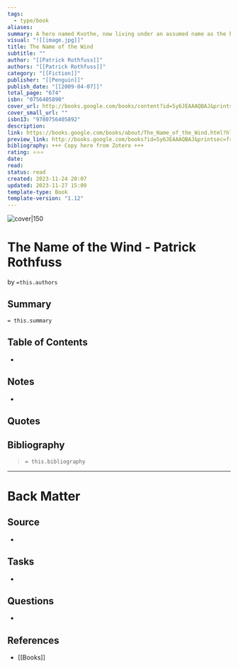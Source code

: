 ```yaml
---
tags:
  - type/book
aliases: 
summary: A hero named Kvothe, now living under an assumed name as the humble proprietor of an inn, recounts his transformation from a magically gifted young man into the most notorious wizard, musician, thief, and assassin in his world.
visual: "![[image.jpg]]"
title: The Name of the Wind
subtitle: ""
author: "[[Patrick Rothfuss]]"
authors: "[[Patrick Rothfuss]]"
category: "[[Fiction]]"
publisher: "[[Penguin]]"
publish_date: "[[2009-04-07]]"
total_page: "674"
isbn: "0756405890"
cover_url: http://books.google.com/books/content?id=5y6JEAAAQBAJ&printsec=frontcover&img=1&zoom=1&edge=curl&source=gbs_api
cover_small_url: ""
isbn13: "9780756405892"
description: 
link: https://books.google.com/books/about/The_Name_of_the_Wind.html?hl=&id=5y6JEAAAQBAJ
preview_link: http://books.google.com/books?id=5y6JEAAAQBAJ&printsec=frontcover&dq=Name+of+the+wind&hl=&as_pt=BOOKS&cd=1&source=gbs_api
bibliography: +++ Copy here from Zotero +++
rating: ⭐️⭐️⭐️
date: 
read: 
status: read
created: 2023-11-24 20:07
updated: 2023-11-27 15:09
template-type: Book
template-version: "1.12"
---
```

<!-- 
rating: ⭐️⭐️⭐️    // 1 to 3 stars
date: 2023             // when started reading
read: 2023             // when finished reading
status: undefined, backlog, to read, reading, completed, stopped
-->

![cover|150](http://books.google.com/books/content?id=5y6JEAAAQBAJ&printsec=frontcover&img=1&zoom=1&edge=curl&source=gbs_api)

# The Name of the Wind - Patrick Rothfuss

by `=this.authors`

## Summary
<!-- No more than a couple paragraphs summarizing this BOOK -->

`= this.summary`

## Table of Contents
<!--Link to table of contents (TOC) -->
- 

## Notes
<!-- The main content of my thoughts really -->
- 


## Quotes
<!-- Notable quotes with reference to their page or location -->

## Bibliography

> `= this.bibliography`

---
# Back Matter

## Source
<!-- Always keep a link to the source- --> 
-  

## Tasks
<!-- What remains to be done with this note? --> 
- 

## Questions
<!-- What remains for you to consider? -->
- 

## References
<!-- Links to pages not referenced in the content -->
- [[Books]]